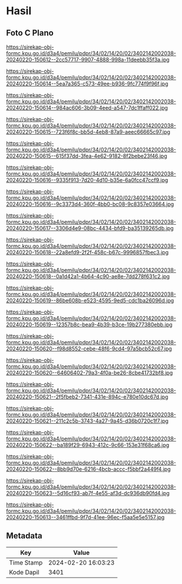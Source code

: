 # Hasil

## Foto C Plano

https://sirekap-obj-formc.kpu.go.id/d3a4/pemilu/pdpr/34/02/14/20/02/3402142002038-20240220-150612--2cc57717-9907-4888-998a-11deebb35f3a.jpg

https://sirekap-obj-formc.kpu.go.id/d3a4/pemilu/pdpr/34/02/14/20/02/3402142002038-20240220-150614--5ea7a365-c573-49ee-b936-9fc774f9f96f.jpg

https://sirekap-obj-formc.kpu.go.id/d3a4/pemilu/pdpr/34/02/14/20/02/3402142002038-20240220-150614--984ac606-3b09-4eed-a547-7dc1ffaff022.jpg

https://sirekap-obj-formc.kpu.go.id/d3a4/pemilu/pdpr/34/02/14/20/02/3402142002038-20240220-150615--723f6f8c-bb5d-4eb8-87a9-aeec66665c97.jpg

https://sirekap-obj-formc.kpu.go.id/d3a4/pemilu/pdpr/34/02/14/20/02/3402142002038-20240220-150615--615f37dd-3fea-4e62-9182-8f2bebe23f46.jpg

https://sirekap-obj-formc.kpu.go.id/d3a4/pemilu/pdpr/34/02/14/20/02/3402142002038-20240220-150616--9335f913-7d20-4d10-b35e-6a0fcc47ccf9.jpg

https://sirekap-obj-formc.kpu.go.id/d3a4/pemilu/pdpr/34/02/14/20/02/3402142002038-20240220-150616--9c3373d4-360f-4bb0-bc08-9c8357e03664.jpg

https://sirekap-obj-formc.kpu.go.id/d3a4/pemilu/pdpr/34/02/14/20/02/3402142002038-20240220-150617--3306d4e9-08bc-4434-bfd9-ba35139265db.jpg

https://sirekap-obj-formc.kpu.go.id/d3a4/pemilu/pdpr/34/02/14/20/02/3402142002038-20240220-150618--22a8efd9-2f2f-458c-b67c-9996857fbec3.jpg

https://sirekap-obj-formc.kpu.go.id/d3a4/pemilu/pdpr/34/02/14/20/02/3402142002038-20240220-150618--0a1d42a1-4b64-4c90-ae8e-7dd278f631c2.jpg

https://sirekap-obj-formc.kpu.go.id/d3a4/pemilu/pdpr/34/02/14/20/02/3402142002038-20240220-150619--86be608b-e523-4595-9ed5-cdc1ba26096d.jpg

https://sirekap-obj-formc.kpu.go.id/d3a4/pemilu/pdpr/34/02/14/20/02/3402142002038-20240220-150619--12357b8c-bea9-4b39-b3ce-19b277380ebb.jpg

https://sirekap-obj-formc.kpu.go.id/d3a4/pemilu/pdpr/34/02/14/20/02/3402142002038-20240220-150620--f98d8552-cebe-48f6-9cd4-97a5bcb52c67.jpg

https://sirekap-obj-formc.kpu.go.id/d3a4/pemilu/pdpr/34/02/14/20/02/3402142002038-20240220-150620--64606402-79a3-4f0a-be26-8cbe41732bf8.jpg

https://sirekap-obj-formc.kpu.go.id/d3a4/pemilu/pdpr/34/02/14/20/02/3402142002038-20240220-150621--2f5fbeb2-7341-431e-894c-e780e10dc67d.jpg

https://sirekap-obj-formc.kpu.go.id/d3a4/pemilu/pdpr/34/02/14/20/02/3402142002038-20240220-150621--211c2c5b-3743-4a27-9a45-d36b0720c1f7.jpg

https://sirekap-obj-formc.kpu.go.id/d3a4/pemilu/pdpr/34/02/14/20/02/3402142002038-20240220-150622--ba189f29-6943-412c-9c66-153e31f68ca6.jpg

https://sirekap-obj-formc.kpu.go.id/d3a4/pemilu/pdpr/34/02/14/20/02/3402142002038-20240220-150622--8bb9d70e-6216-4bcb-accc-f5bbf2a449f4.jpg

https://sirekap-obj-formc.kpu.go.id/d3a4/pemilu/pdpr/34/02/14/20/02/3402142002038-20240220-150623--5d16cf93-ab7f-4e55-af3d-dc936db90fd4.jpg

https://sirekap-obj-formc.kpu.go.id/d3a4/pemilu/pdpr/34/02/14/20/02/3402142002038-20240220-150613--3461ffbd-9f7d-41ee-96ec-f5aa5e5e5157.jpg


## Metadata

| Key        | Value               |
| ---------- | ------------------- |
| Time Stamp | 2024-02-20 16:03:23 |
| Kode Dapil | 3401                |




